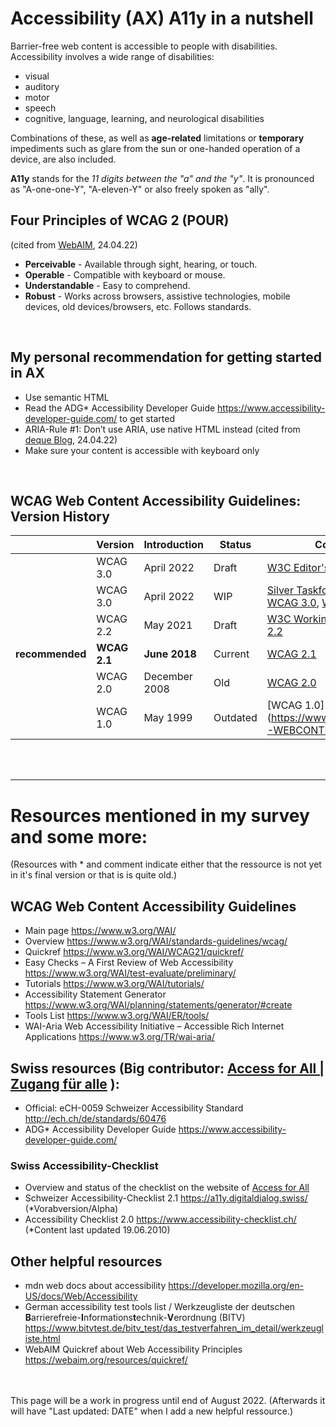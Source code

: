 # Accessibility (AX) A11y in a nutshell
Barrier-free web content is accessible to people with disabilities. Accessibility involves a wide range of disabilities:
- visual
- auditory
- motor
- speech
- cognitive, language, learning, and neurological disabilities

Combinations of these, as well as **age-related** limitations or **temporary** impediments such as glare from the sun or one-handed operation of a device, are also included.

**A11y** stands for the *11 digits between the "a" and the "y"*. It is pronounced as "A-one-one-Y", "A-eleven-Y" or also freely spoken as "ally". <br>

## Four Principles of WCAG 2 (POUR)
(cited from [WebAIM](https://webaim.org/resources/quickref/), 24.04.22)
- **Perceivable** - Available through sight, hearing, or touch.
- **Operable** - Compatible with keyboard or mouse.
- **Understandable** - Easy to comprehend.
- **Robust** - Works across browsers, assistive technologies, mobile devices, old devices/browsers, etc. Follows standards.

<br>

## My personal recommendation for getting started in AX
- Use semantic HTML
- Read the ADG* Accessibility Developer Guide https://www.accessibility-developer-guide.com/ to get started
- ARIA-Rule #1: Don’t use ARIA, use native HTML instead (cited from [deque Blog](https://www.deque.com/blog/top-5-rules-of-aria/#:~:text=Rule%20%231%3A%20Don't,in%20HTML%2C%20then%20use%20ARIA.), 24.04.22)
- Make sure your content is accessible with keyboard only


<br>


## WCAG Web Content Accessibility Guidelines: Version History


|          | Version      | Introduction          | Status         | Comment        |   
| --------------- | ------------ | ------------- | ------- | ------------------------------------------------------------------------------------------------------------------------------------------------ | 
|                 | WCAG 3.0     | April 2022    | Draft   | [W3C Editor's Draft WCAG 3.0](https://w3c.github.io/silver/guidelines/)                                                                                   |    
|                 | WCAG 3.0     | April 2022    | WIP     | [Silver Taskforce working on WCAG 3.0](https://w3c.github.io/silver/), [WCAG 3.0](https://www.w3.org/WAI/standards-guidelines/wcag/wcag3-intro/) |    
|                 | WCAG 2.2     | May 2021      | Draft   | [W3C Working Draft WCAG 2.2](https://www.w3.org/TR/WCAG22/)                                                                                               |  
| **recommended** | **WCAG 2.1** | **June 2018** | Current | [WCAG 2.1](https://www.w3.org/TR/WCAG21/)     |
|                 | WCAG 2.0     | December 2008 | Old    |  [WCAG 2.0](https://www.w3.org/TR/WCAG20/)                                                                                                                                                |   
|                 | WCAG 1.0     | May 1999      | Outdated     |  [WCAG 1.0] (https://www.w3.org/TR/WAI-WEBCONTENT/)                                                                                                                                                |  


<br><br>
___

# Resources mentioned in my survey and some more:

(Resources with * and comment indicate either that the ressource is not yet in it's final version or that is is quite old.)

## WCAG Web Content Accessibility Guidelines 
- Main page https://www.w3.org/WAI/ 
- Overview https://www.w3.org/WAI/standards-guidelines/wcag/ 
- Quickref https://www.w3.org/WAI/WCAG21/quickref/
- Easy Checks – A First Review of Web Accessibility https://www.w3.org/WAI/test-evaluate/preliminary/
- Tutorials https://www.w3.org/WAI/tutorials/
- Accessibility Statement Generator https://www.w3.org/WAI/planning/statements/generator/#create
- Tools List https://www.w3.org/WAI/ER/tools/
- WAI-Aria Web Accessibility Initiative – Accessible Rich Internet Applications https://www.w3.org/TR/wai-aria/

## Swiss resources (Big contributor: <a href="https://www.access-for-all.ch/ch/">Access for All | Zugang für alle</a> ): 
- Official: eCH-0059 Schweizer Accessibility Standard http://ech.ch/de/standards/60476 
- ADG* Accessibility Developer Guide https://www.accessibility-developer-guide.com/ 

### Swiss Accessibility-Checklist
- Overview and status of the checklist on the website of [Access for All](https://www.access-for-all.ch/ch/barrierefreiheit/barrierefreies-webdesign/accessibility-checkliste-2-1.html)
- Schweizer Accessibility-Checklist 2.1 https://a11y.digitaldialog.swiss/ (*Vorabversion/Alpha) 
- Accessibility Checklist 2.0 https://www.accessibility-checklist.ch/ (*Content last updated 19.06.2010) 

## Other helpful resources
- mdn web docs about accessibility https://developer.mozilla.org/en-US/docs/Web/Accessibility 
- German accessibility test tools list / Werkzeugliste der deutschen **B**arrierefreie-**I**nformations**t**echnik-**V**erordnung (BITV) https://www.bitvtest.de/bitv_test/das_testverfahren_im_detail/werkzeugliste.html 
- WebAIM Quickref about Web Accessibility Principles https://webaim.org/resources/quickref/ 


<br><br>
This page will be a work in progress until end of August 2022. (Afterwards it will have "Last updated: DATE" when I add a new helpful ressource.)